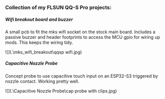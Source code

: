 ### Collection of my FLSUN QQ-S Pro projects:

##### Wifi breakout board and buzzer

A small pcb to fit the mks wifi socket on the stock main board.  Includes a passive buzzer and header footprints to access the MCU gpio for wiring up mods.  This keeps the wiring tidy.

![](.\mks_wifi_breakout\qqsp wifi.jpg)

##### Capacitive Nozzle Probe

Concept probe to use capacitive touch input on an ESP32-S3 triggered by nozzle contact.  Working pretty well.

![](.\Capacitive Nozzle Probe\cap probe with clips.jpg)
